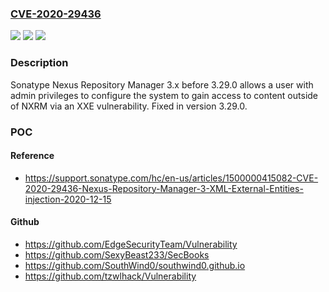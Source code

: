 ### [CVE-2020-29436](https://cve.mitre.org/cgi-bin/cvename.cgi?name=CVE-2020-29436)
![](https://img.shields.io/static/v1?label=Product&message=n%2Fa&color=blue)
![](https://img.shields.io/static/v1?label=Version&message=n%2Fa&color=blue)
![](https://img.shields.io/static/v1?label=Vulnerability&message=n%2Fa&color=brighgreen)

### Description

Sonatype Nexus Repository Manager 3.x before 3.29.0 allows a user with admin privileges to configure the system to gain access to content outside of NXRM via an XXE vulnerability. Fixed in version 3.29.0.

### POC

#### Reference
- https://support.sonatype.com/hc/en-us/articles/1500000415082-CVE-2020-29436-Nexus-Repository-Manager-3-XML-External-Entities-injection-2020-12-15

#### Github
- https://github.com/EdgeSecurityTeam/Vulnerability
- https://github.com/SexyBeast233/SecBooks
- https://github.com/SouthWind0/southwind0.github.io
- https://github.com/tzwlhack/Vulnerability

